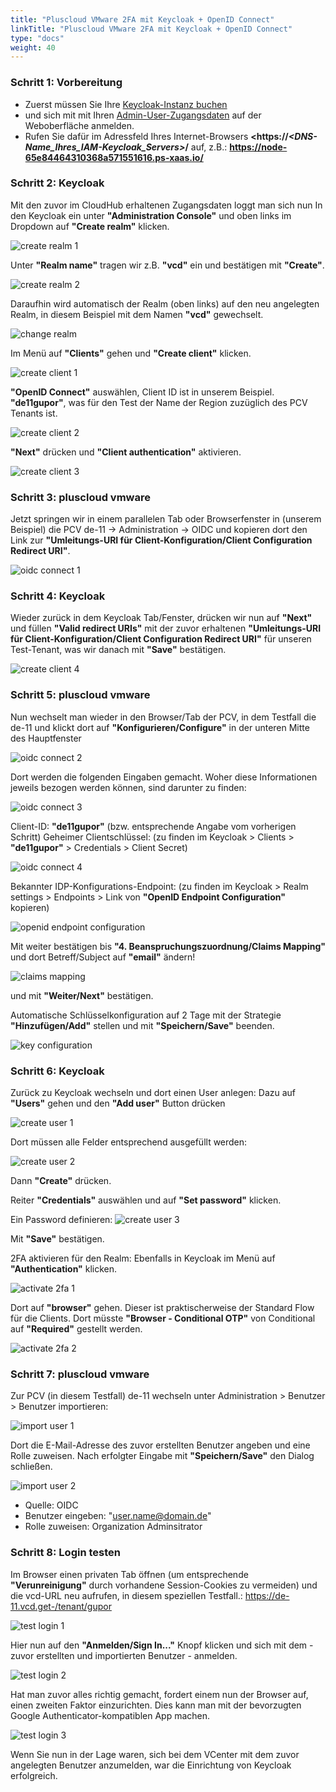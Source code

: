 ```yaml
---
title: "Pluscloud VMware 2FA mit Keycloak + OpenID Connect"
linkTitle: "Pluscloud VMware 2FA mit Keycloak + OpenID Connect"
type: "docs"
weight: 40
---
```

### Schritt 1: Vorbereitung

* Zuerst müssen Sie Ihre [Keycloak-Instanz buchen](/de/security/keycloak/tutorials/ordering/)
* und sich mit mit Ihren [Admin-User-Zugangsdaten](/de/security/keycloak/tutorials/retrieve_login_credentials/) auf der Weboberfläche anmelden.
* Rufen Sie dafür im Adressfeld Ihres Internet-Browsers **<https://*<DNS-Name_Ihres_IAM-Keycloak_Servers>*/** auf, z.B.: **<https://node-65e84464310368a571551616.ps-xaas.io/>**

### Schritt 2: Keycloak

Mit den zuvor im CloudHub erhaltenen Zugangsdaten loggt man sich nun In den Keycloak ein unter **"Administration Console"**  und oben links im Dropdown auf **"Create realm"** klicken.

![create realm 1](/images/content/04-msl/en/iam_keycloak/pluscloud_vmware_2fa_tutorial/keycloak_create_realm_1.png)

Unter **"Realm name"** tragen wir z.B. **"vcd"** ein und bestätigen mit **"Create"**.

![create realm 2](/images/content/04-msl/en/iam_keycloak/pluscloud_vmware_2fa_tutorial/keycloak_create_realm_2.png)

Daraufhin wird automatisch der Realm (oben links) auf den neu angelegten Realm, in diesem Beispiel mit dem Namen **"vcd"** gewechselt.

![change realm](/images/content/04-msl/en/iam_keycloak/pluscloud_vmware_2fa_tutorial/keycloak_change_realm_3.png)

Im Menü auf **"Clients"** gehen und **"Create client"** klicken.

![create client 1](/images/content/04-msl/en/iam_keycloak/pluscloud_vmware_2fa_tutorial/keycloak_create_client_4.png)

**"OpenID Connect"** auswählen, Client ID ist in unserem Beispiel. **"de11gupor"**, was für den Test der Name der Region zuzüglich des PCV Tenants ist.

![create client 2](/images/content/04-msl/en/iam_keycloak/pluscloud_vmware_2fa_tutorial/keycloak_create_client_5.png)

**"Next"** drücken und **"Client authentication"** aktivieren.

![create client 3](/images/content/04-msl/en/iam_keycloak/pluscloud_vmware_2fa_tutorial/keycloak_create_client_6.png)

### Schritt 3: pluscloud vmware

Jetzt springen wir in einem parallelen Tab oder Browserfenster in (unserem Beispiel) die PCV de-11 -> Administration -> OIDC und kopieren dort den Link zur **"Umleitungs-URI für Client-Konfiguration/Client Configuration Redirect URI"**.

![oidc connect 1](/images/content/04-msl/en/iam_keycloak/pluscloud_vmware_2fa_tutorial/keycloak_oidc_7.png)

### Schritt 4: Keycloak

Wieder zurück in dem Keycloak Tab/Fenster, drücken wir nun auf **"Next"** und füllen **"Valid redirect URIs"** mit der zuvor erhaltenen **"Umleitungs-URI für Client-Konfiguration/Client Configuration Redirect URI"** für unseren Test-Tenant, was wir danach mit **"Save"** bestätigen.

![create client 4](/images/content/04-msl/en/iam_keycloak/pluscloud_vmware_2fa_tutorial/keycloak_create_client_8.png)

### Schritt 5: pluscloud vmware

Nun wechselt man wieder in den Browser/Tab der PCV, in dem Testfall die  de-11 und klickt dort auf **"Konfigurieren/Configure"** in der unteren Mitte des Hauptfenster

![oidc connect 2](/images/content/04-msl/en/iam_keycloak/pluscloud_vmware_2fa_tutorial/keycloak_oidc_9.png)

Dort werden die folgenden Eingaben gemacht. Woher diese Informationen jeweils bezogen werden können, sind darunter zu finden:

![oidc connect 3](/images/content/04-msl/en/iam_keycloak/pluscloud_vmware_2fa_tutorial/keycloak_oidc_10.png)

Client-ID: **"de11gupor"** (bzw. entsprechende Angabe vom vorherigen Schritt)
Geheimer Clientschlüssel: (zu finden im Keycloak > Clients > **"de11gupor"** > Credentials > Client Secret)

![oidc connect 4](/images/content/04-msl/en/iam_keycloak/pluscloud_vmware_2fa_tutorial/keycloak_oidc_11.png)

Bekannter IDP-Konfigurations-Endpoint: (zu finden im Keycloak > Realm settings > Endpoints > Link von **"OpenID Endpoint Configuration"** kopieren)

![openid endpoint configuration](/images/content/04-msl/en/iam_keycloak/pluscloud_vmware_2fa_tutorial/keycloak_oidc_endpoint_12.png)

Mit weiter bestätigen bis **"4. Beanspruchungszuordnung/Claims Mapping"** und dort Betreff/Subject auf **"email"** ändern!

![claims mapping](/images/content/04-msl/en/iam_keycloak/pluscloud_vmware_2fa_tutorial/keycloak_oidc_configure_13.png)

und mit **"Weiter/Next"** bestätigen.

Automatische Schlüsselkonfiguration auf 2 Tage mit der Strategie **"Hinzufügen/Add"** stellen und mit **"Speichern/Save"** beenden.

![key configuration](/images/content/04-msl/en/iam_keycloak/pluscloud_vmware_2fa_tutorial/keycloak_oidc_configure_14.png)

### Schritt 6: Keycloak

Zurück zu Keycloak wechseln und dort einen User anlegen:
Dazu auf **"Users"** gehen und den **"Add user"** Button drücken

![create user 1](/images/content/04-msl/en/iam_keycloak/pluscloud_vmware_2fa_tutorial/keycloak_add_user_15.png)

Dort müssen alle Felder entsprechend ausgefüllt werden:

![create user 2](/images/content/04-msl/en/iam_keycloak/pluscloud_vmware_2fa_tutorial/keycloak_create_user_16.png)

Dann **"Create"** drücken.

Reiter **"Credentials"** auswählen und auf **"Set password"** klicken.

Ein Password definieren:
![create user 3](/images/content/04-msl/en/iam_keycloak/pluscloud_vmware_2fa_tutorial/keycloak_set_password_17.png)

Mit **"Save"** bestätigen.

2FA aktivieren für den Realm:
Ebenfalls in Keycloak im Menü auf **"Authentication"** klicken.

![activate 2fa 1](/images/content/04-msl/en/iam_keycloak/pluscloud_vmware_2fa_tutorial/keycloak_authentication_18.png)

Dort auf **"browser"** gehen. Dieser ist praktischerweise der Standard Flow für die Clients. Dort müsste **"Browser - Conditional OTP"** von Conditional auf **"Required"** gestellt werden.

![activate 2fa 2](/images/content/04-msl/en/iam_keycloak/pluscloud_vmware_2fa_tutorial/keycloak_authentication_details_19.png)

### Schritt 7: pluscloud vmware

Zur PCV (in diesem Testfall) de-11 wechseln unter Administration > Benutzer > Benutzer importieren:

![import user 1](/images/content/04-msl/en/iam_keycloak/pluscloud_vmware_2fa_tutorial/keycloak_show_user_20.png)

Dort die E-Mail-Adresse des zuvor erstellten Benutzer angeben und eine Rolle zuweisen. Nach erfolgter Eingabe mit **"Speichern/Save"** den Dialog schließen.

![import user 2](/images/content/04-msl/en/iam_keycloak/pluscloud_vmware_2fa_tutorial/keycloak_import_users_21.png)

* Quelle: OIDC
* Benutzer eingeben: "<user.name@domain.de>"
* Rolle zuweisen: Organization Adminsitrator

### Schritt 8: Login testen

Im Browser einen privaten Tab öffnen (um entsprechende **"Verunreinigung"** durch vorhandene Session-Cookies zu vermeiden) und die vcd-URL neu aufrufen, in diesem speziellen Testfall.: <https://de-11.vcd.get-/tenant/gupor>

![test login 1](/images/content/04-msl/en/iam_keycloak/pluscloud_vmware_2fa_tutorial/keycloak_login_test_22.png)

Hier nun auf den **"Anmelden/Sign In..."** Knopf klicken und sich mit dem - zuvor erstellten und importierten Benutzer - anmelden.

![test login 2](/images/content/04-msl/en/iam_keycloak/pluscloud_vmware_2fa_tutorial/keycloak_login_test_23.png)

Hat man zuvor alles richtig gemacht, fordert einem nun der Browser auf, einen zweiten Faktor einzurichten. Dies kann man mit der bevorzugten Google Authenticator-kompatiblen App machen.

![test login 3](/images/content/04-msl/en/iam_keycloak/pluscloud_vmware_2fa_tutorial/keycloak_login_test_24.png)

Wenn Sie nun in der Lage waren, sich bei dem VCenter mit dem zuvor angelegten Benutzer anzumelden, war die Einrichtung von Keycloak erfolgreich.
